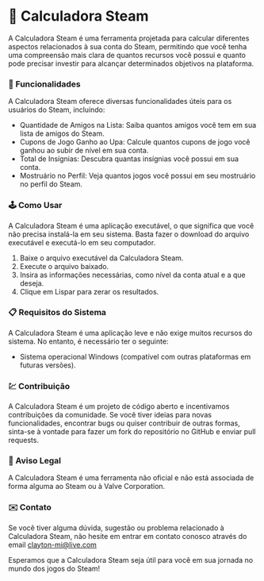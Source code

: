 # 🧮 Calculadora Steam
A Calculadora Steam é uma ferramenta projetada para calcular diferentes aspectos relacionados à sua conta do Steam, permitindo que você tenha uma compreensão mais clara de quantos recursos você possui e quanto pode precisar investir para alcançar determinados objetivos na plataforma.

### 🎯 Funcionalidades
A Calculadora Steam oferece diversas funcionalidades úteis para os usuários do Steam, incluindo:

- Quantidade de Amigos na Lista: Saiba quantos amigos você tem em sua lista de amigos do Steam.
- Cupons de Jogo Ganho ao Upa: Calcule quantos cupons de jogo você ganhou ao subir de nível em sua conta.
- Total de Insígnias: Descubra quantas insígnias você possui em sua conta.
- Mostruário no Perfil: Veja quantos jogos você possui em seu mostruário no perfil do Steam.

### 🕹️ Como Usar
A Calculadora Steam é uma aplicação executável, o que significa que você não precisa instalá-la em seu sistema. Basta fazer o download do arquivo executável e executá-lo em seu computador.

1. Baixe o arquivo executável da Calculadora Steam.
2. Execute o arquivo baixado.
3. Insira as informações necessárias, como nível da conta atual e a que deseja.
4. Clique em Lispar para zerar os resultados.

### 📋  Requisitos do Sistema
A Calculadora Steam é uma aplicação leve e não exige muitos recursos do sistema. No entanto, é necessário ter o seguinte:

- Sistema operacional Windows (compatível com outras plataformas em futuras versões).

### 💹 Contribuição
A Calculadora Steam é um projeto de código aberto e incentivamos contribuições da comunidade. Se você tiver ideias para novas funcionalidades, encontrar bugs ou quiser contribuir de outras formas, sinta-se à vontade para fazer um fork do repositório no GitHub e enviar pull requests.

### 📜 Aviso Legal
A Calculadora Steam é uma ferramenta não oficial e não está associada de forma alguma ao Steam ou à Valve Corporation.

### ✉️ Contato
Se você tiver alguma dúvida, sugestão ou problema relacionado à Calculadora Steam, não hesite em entrar em contato conosco através do email clayton-mi@live.com

Esperamos que a Calculadora Steam seja útil para você em sua jornada no mundo dos jogos do Steam!
